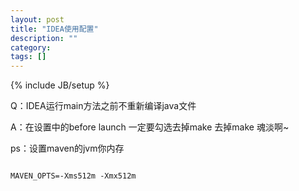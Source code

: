```yaml
---
layout: post
title: "IDEA使用配置"
description: ""
category:
tags: []
---
```

{% include JB/setup %}

Q：IDEA运行main方法之前不重新编译java文件

A：在设置中的before launch 一定要勾选去掉make 去掉make 魂淡啊~


ps：设置maven的jvm你内存
<div><p><code>
MAVEN_OPTS=-Xms512m -Xmx512m
</code></p></div>
